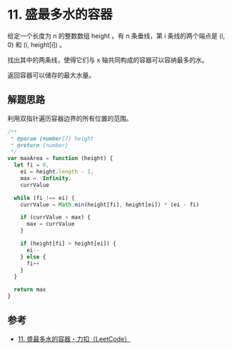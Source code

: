 # 11. 盛最多水的容器

给定一个长度为 n 的整数数组 height 。有 n 条垂线，第 i 条线的两个端点是 (i, 0) 和 (i, height[i]) 。

找出其中的两条线，使得它们与 x 轴共同构成的容器可以容纳最多的水。

返回容器可以储存的最大水量。

## 解题思路

利用双指针遍历容器边界的所有位置的范围。

```js
/**
 * @param {number[]} height
 * @return {number}
 */
var maxArea = function (height) {
  let fi = 0,
    ei = height.length - 1,
    max = -Infinity,
    currValue

  while (fi !== ei) {
    currValue = Math.min(height[fi], height[ei]) * (ei - fi)

    if (currValue > max) {
      max = currValue
    }

    if (height[fi] > height[ei]) {
      ei--
    } else {
      fi++
    }
  }

  return max
}
```

## 参考

- [11. 盛最多水的容器 - 力扣（LeetCode）](https://leetcode.cn/problems/container-with-most-water/description/)
